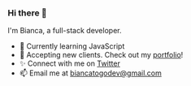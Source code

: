 ### Hi there 👋

I'm Bianca, a full-stack developer.
- 🌱 Currently learning JavaScript
- 💼 Accepting new clients. Check out my <a href="https://biancatogonon.netlify.app/" target="_blank" rel="noopener noreferrer">portfolio</a>!
- ✨ Connect with me on <a href="https://twitter.com/bytesbybianca" target="_blank" rel="noopener noreferrer">Twitter</a>
- 📫 Email me at biancatogodev@gmail.com

<!--
**bytesbybianca/bytesbybianca** is a ✨ _special_ ✨ repository because its `README.md` (this file) appears on your GitHub profile.

Here are some ideas to get you started:

- 🔭 I’m currently working on ...
- 🌱 I’m currently learning ...
- 👯 I’m looking to collaborate on ...
- 🤔 I’m looking for help with ...
- 💬 Ask me about ...
- 📫 How to reach me: ...
- 😄 Pronouns: ...
- ⚡ Fun fact: ...
-->
